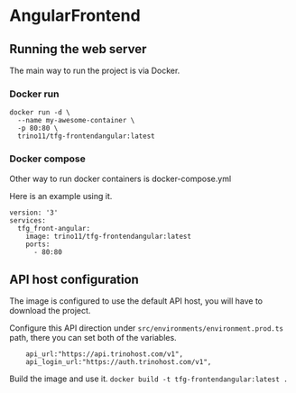 # AngularFrontend

## Running the web server
The main way to run the project is via Docker.

### Docker run

```
docker run -d \
  --name my-awesome-container \
  -p 80:80 \
  trino11/tfg-frontendangular:latest
```

### Docker compose

Other way to run docker containers is docker-compose.yml

Here is an example using it.

```
version: '3'
services:
  tfg_front-angular:
    image: trino11/tfg-frontendangular:latest
    ports:
      - 80:80
```

## API host configuration
The image is configured to use the default API host, you will have to download the project.

Configure this API direction under `src/environments/environment.prod.ts` path, there you can set both of the variables.
```
    api_url:"https://api.trinohost.com/v1",
    api_login_url:"https://auth.trinohost.com/v1",

```

Build the image and use it.
`docker build -t tfg-frontendangular:latest .`

